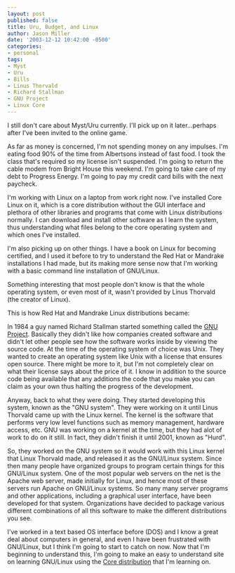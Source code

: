 ```yaml
---
layout: post
published: false
title: Uru, Budget, and Linux
author: Jason Miller
date: '2003-12-12 10:42:00 -0500'
categories:
- personal
tags:
- Myst
- Uru
- Bills
- Linus Thorvald
- Richard Stallman
- GNU Project
- Linux Core
---
```


I still don't care about Myst/Uru currently. I'll pick up on it later...perhaps
after I've been invited to the online game.

As far as money is concerned, I'm not spending money on any impulses. I'm eating
food 90% of the time from Albertsons instead of fast food. I took the class
that's required so my license isn't suspended. I'm going to return the cable
modem from Bright House this weekend. I'm going to take care of my debt to
Progress Energy. I'm going to pay my credit card bills with the next paycheck.

I'm working with Linux on a laptop from work right now. I've installed Core
Linux on it, which is a core distribution without the GUI interface and plethora
of other libraries and programs that come with Linux distributions normally. I
can download and install other software as I learn the system, thus
understanding what files belong to the core operating system and which ones I've
installed.

I'm also picking up on other things. I have a book on Linux for becoming
certified, and I used it before to try to understand the Red Hat or Mandrake
installations I had made, but its making more sense now that I'm working with a
basic command line installation of GNU/Linux.

Something interesting that most people don't know is that the whole operating
system, or even most of it, wasn't provided by Linus Thorvald (the creator of
Linux).

This is how Red Hat and Mandrake Linux distributions became:

In 1984 a guy named Richard Stallman started something called the [GNU
Project](http://www.gnu.org/gnu/thegnuproject.html). Basically they didn't like
how companies created software and didn't let other people see how the software
works inside by viewing the source code. At the time of the operating system of
choice was Unix. They wanted to create an operating system like Unix with a
license that ensures open source. There might be more to it, but I'm not
completely clear on what their license says about the price of it. I know in
addition to the source code being available that any additions the code that you
make you can claim as your own thus halting the progress of the development.

Anyway, back to what they were doing. They started developing this system, known
as the "GNU system". They were working on it until Linus Thorvald came up with
the Linux kernel. The kernel is the software that performs very low level
functions such as memory management, hardware access, etc. GNU was working on a
kernel at the time, but they had alot of work to do on it still. In fact, they
didn't finish it until 2001, known as "Hurd".

So, they worked on the GNU system so it would work with this Linux kernel that
Linux Thorvald made, and released it as the GNU/Linux system. Since then many
people have organized groups to program certain things for this GNU/Linux
system. One of the most popular web servers on the net is the Apache web server,
made initially for Linux, and hence most of these servers run Apache on
GNU/Linux systems. So many many server programs and other applications,
including a graphical user interface, have been developed for that system.
Organizations have decided to package various different combinations of all this
software to make the different distributions you see.

I've worked in a text based OS interface before (DOS) and I know a great deal
about computers in general, and even I have been frustrated with GNU/Linux, but
I think I'm going to start to catch on now. Now that I'm beginning to understand
this, I'm going to make an easy to understand site on learning GNU/Linux using
the [Core distribution](http://coredistro.sourceforge.net/) that I'm learning
on.
